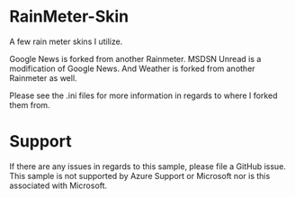 # RainMeter-Skin
 A few rain meter skins I utilize. 
 
 Google News is forked from another Rainmeter.
 MSDSN Unread is a modification of Google News.
 And Weather is forked from another Rainmeter as well.
 
 Please see the .ini files for more information in regards to where I forked them from. 

# Support
If there are any issues in regards to this sample, please file a GitHub issue. This sample is not supported by Azure Support or Microsoft nor is this associated with Microsoft.
